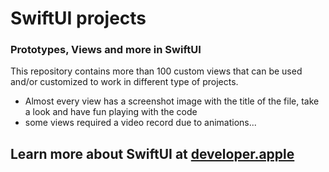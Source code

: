 # SwiftUI projects
### Prototypes, Views and more in  SwiftUI

This repository contains more than 100 custom views that can be used and/or customized to work in different type of projects.
* Almost every view has a screenshot image with the title of the file, take a look and have fun playing with the code
* some views required a video record due to animations...

## Learn more about SwiftUI at [developer.apple](https://developer.apple.com/xcode/swiftui/)

